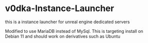 # v0dka-Instance-Launcher
this is a instance launcher for unreal engine dedicated servers

Modified to use MariaDB instead of MySql.
This is targeting install on Debian 11 and should work on derivatives such as Ubuntu
